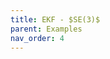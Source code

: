 ```yaml
---
title: EKF - $SE(3)$
parent: Examples
nav_order: 4
---
```


<!-- \begin{equation}
\begin{bmatrix}
           \displaylines{x_{1} \\\ x_{2} \\\ \vdots \\\ x_{m}}
         \end{bmatrix}
\end{equation} -->
